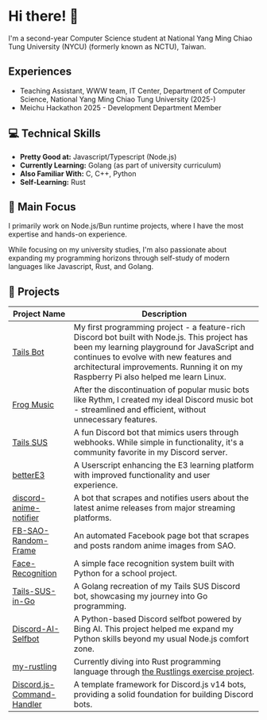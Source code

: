 # Hi there! 👋

I'm a second-year Computer Science student at National Yang Ming Chiao Tung University (NYCU) (formerly known as NCTU), Taiwan.

## Experiences

- Teaching Assistant, WWW team, IT Center, Department of Computer Science, National Yang Ming Chiao Tung University (2025-)
- Meichu Hackathon 2025 - Development Department Member

## 💻 Technical Skills

- **Pretty Good at:** Javascript/Typescript (Node.js)
- **Currently Learning:** Golang (as part of university curriculum)
- **Also Familiar With:** C, C++, Python
- **Self-Learning:** Rust

## 🔨 Main Focus

I primarily work on Node.js/Bun runtime projects, where I have the most expertise and hands-on experience.

While focusing on my university studies, I'm also passionate about expanding my programming horizons through self-study of modern languages like Javascript, Rust, and Golang.

## 🚀 Projects

| Project Name | Description |
|--------------|-------------|
| [Tails Bot](https://github.com/PikachuTW/Tails-Bot) | My first programming project - a feature-rich Discord bot built with Node.js. This project has been my learning playground for JavaScript and continues to evolve with new features and architectural improvements. Running it on my Raspberry Pi also helped me learn Linux.  |
| [Frog Music](https://github.com/PikachuTW/Frog-Music) | After the discontinuation of popular music bots like Rythm, I created my ideal Discord music bot - streamlined and efficient, without unnecessary features. |
| [Tails SUS](https://github.com/PikachuTW/Tails-SUS) | A fun Discord bot that mimics users through webhooks. While simple in functionality, it's a community favorite in my Discord server. |
| [betterE3](https://github.com/PikachuTW/betterE3) | A Userscript enhancing the E3 learning platform with improved functionality and user experience. |
| [discord-anime-notifier](https://github.com/PikachuTW/discord-anime-notifier) | A bot that scrapes and notifies users about the latest anime releases from major streaming platforms. |
| [FB-SAO-Random-Frame](https://github.com/PikachuTW/FB-SAO-Random-Frame) | An automated Facebook page bot that scrapes and posts random anime images from SAO. |
| [Face-Recognition](https://github.com/PikachuTW/Face-Recognition) | A simple face recognition system built with Python for a school project. |
| [Tails-SUS-in-Go](https://github.com/PikachuTW/Tails-SUS-in-Go) | A Golang recreation of my Tails SUS Discord bot, showcasing my journey into Go programming. |
| [Discord-AI-Selfbot](https://github.com/PikachuTW/Discord-AI-Selfbot) | A Python-based Discord selfbot powered by Bing AI. This project helped me expand my Python skills beyond my usual Node.js comfort zone. |
| [my-rustling](https://github.com/PikachuTW/my_rustlings) | Currently diving into Rust programming language through [the Rustlings exercise project](https://github.com/rust-lang/rustlings). |
| [Discord.js-Command-Handler](https://github.com/PikachuTW/Discord.js-Command-Handler) | A template framework for Discord.js v14 bots, providing a solid foundation for building Discord bots. |
